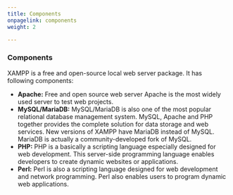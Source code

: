 ```yaml
---
title: Components
onpagelink: components
weight: 2

---
```


### **Components**

XAMPP is a free and open-source local web server package. It has following components:

- **Apache:** Free and open source web server Apache is the most widely used server to test web projects.
- **MySQL/MariaDB:** MySQL/MariaDB is also one of the most popular relational database management system. MySQL, Apache and PHP together provides the complete solution for data storage and web services. New versions of XAMPP have MariaDB instead of MySQL. MariaDB is actually a community-developed fork of MySQL.
- **PHP:** PHP is a basically a scripting language especially designed for web development. This server-side programming language enables developers to create dynamic websites or applications.
- **Perl:** Perl is also a scripting language designed for web development and network programming. Perl also enables users to program dynamic web applications.
 
